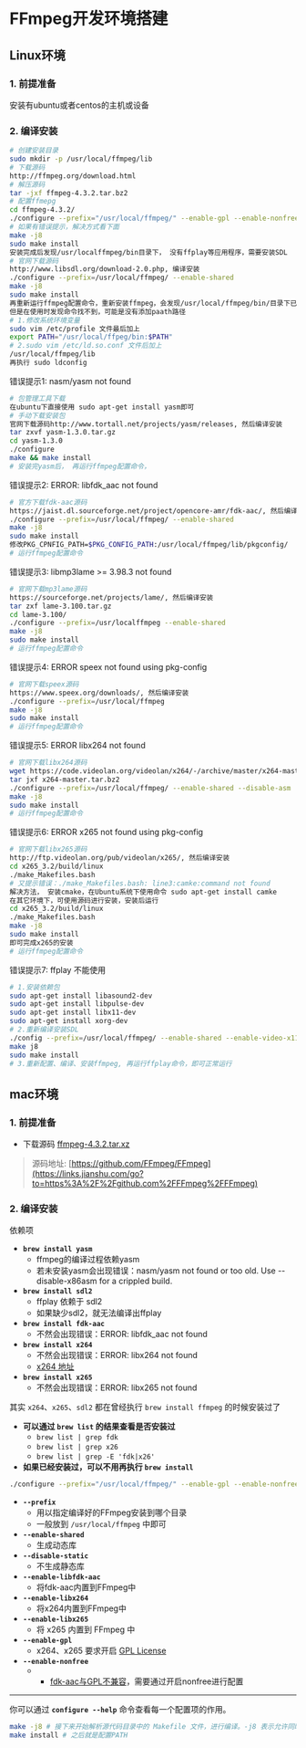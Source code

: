 # FFmpeg开发环境搭建

## Linux环境

### 1. 前提准备

安装有ubuntu或者centos的主机或设备

### 2. 编译安装

```bash
# 创建安装目录
sudo mkdir -p /usr/local/ffmpeg/lib
# 下载源码
http://ffmpeg.org/download.html
# 解压源码
tar -jxf ffmpeg-4.3.2.tar.bz2
# 配置ffmepg
cd ffmpeg-4.3.2/
./configure --prefix="/usr/local/ffmpeg/" --enable-gpl --enable-nonfree --enable-ffplay --enable-libfdk-aac --enable-libmp3lame --enable-libx264 --enable-libx265 --enable-filter=delogo --enable-debug --disable-optimizations --enable-libspeex --enable-shared --enable-pthreads --enable-version3 --enable-hardcoded-tables --extra-ldflags=-L/usr/local/ffmpeg/lib
# 如果有错误提示，解决方式看下面
make -j8
sudo make install
安装完成后发现/usr/localffmpeg/bin目录下， 没有ffplay等应用程序，需要安装SDL
# 官网下载源码
http://www.libsdl.org/download-2.0.php, 编译安装
./configure --prefix=/usr/local/ffmpeg/ --enable-shared
make -j8
sudo make install
再重新运行ffmpeg配置命令，重新安装ffmpeg，会发现/usr/local/ffmpeg/bin/目录下已经有ffmpeg、ffplay、ffprobe等应用程序
但是在使用时发现命令找不到，可能是没有添加paath路径
# 1.修改系统环境变量
sudo vim /etc/profile 文件最后加上
export PATH="/usr/local/ffpeg/bin:$PATH"
# 2.sudo vim /etc/ld.so.conf 文件后加上
/usr/local/ffmpeg/lib
再执行 sudo ldconfig
```

错误提示1: nasm/yasm not found

```bash
# 包管理工具下载
在ubuntu下直接使用 sudo apt-get install yasm即可
# 手动下载安装包
官网下载源码http://www.tortall.net/projects/yasm/releases, 然后编译安装
tar zxvf yasm-1.3.0.tar.gz
cd yasm-1.3.0
./configure
make && make install
# 安装完yasm后， 再运行ffmpeg配置命令，
```

错误提示2: ERROR: libfdk_aac not found

```bash
# 官方下载fdk-aac源码 
https://jaist.dl.sourceforge.net/project/opencore-amr/fdk-aac/, 然后编译安装
./configure --prefix=/usr/local/ffmpeg/ --enable-shared
make -j8
sudo make install
修改PKG_CPNFIG_PATH=$PKG_CONFIG_PATH:/usr/local/ffmpeg/lib/pkgconfig/
# 运行ffmpeg配置命令
```

错误提示3: libmp3lame >= 3.98.3 not found

```bash
# 官网下载mp3lame源码 
https://sourceforge.net/projects/lame/, 然后编译安装
tar zxf lame-3.100.tar.gz
cd lame-3.100/
./configure --prefix=/usr/localffmpeg --enable-shared
make -j8
sudo make install
# 运行ffmpeg配置命令
```

错误提示4: ERROR speex not found using pkg-config

```bash
# 官网下载speex源码
https://www.speex.org/downloads/, 然后编译安装
./configure --prefix=/usr/local/ffmpeg
make -j8
sudo make install 
# 运行ffmpeg配置命令
```

错误提示5: ERROR libx264 not found

```bash
# 官网下载libx264源码
wget https://code.videolan.org/videolan/x264/-/archive/master/x264-master.tar.bz2, 然后编译安装
tar jxf x264-master.tar.bz2
./configure --prefix=/usr/local/ffmpeg/ --enable-shared --disable-asm
make -j8
sudo make install
# 运行ffmpeg配置命令
```

错误提示6: ERROR x265 not found using pkg-config

```bash
# 官网下载libx265源码
http://ftp.videolan.org/pub/videolan/x265/, 然后编译安装
cd x265_3.2/build/linux
./make_Makefiles.bash
# 又提示错误：./make_Makefiles.bash: line3:camke:command not found
解决方法， 安装cmake，在Ubuntu系统下使用命令 sudo apt-get install camke
在其它环境下，可使用源码进行安装，安装后运行
cd x265_3.2/build/linux
./make_Makefiles.bash
make -j8
sudo make install
即可完成x265的安装
# 运行ffmpeg配置命令
```

错误提示7: ffplay 不能使用

```bash
# 1.安装依赖包
sudo apt-get install libasound2-dev
sudo apt-get install libpulse-dev
sudo apt-get install libx11-dev
sudo apt-get install xorg-dev
# 2.重新编译安装SDL
./config --prefix=/usr/local/ffmpeg/ --enable-shared --enable-video-x11 --enable-x11-shared --enable-video-x11-vm
make j8
sudo make install
# 3.重新配置、编译、安装ffmpeg, 再运行ffplay命令，即可正常运行
```

## mac环境

### 1. 前提准备

- 下载源码 [ffmpeg-4.3.2.tar.xz](https://links.jianshu.com/go?to=https%3A%2F%2Fffmpeg.org%2Freleases%2Fffmpeg-4.3.2.tar.xz)

> 源码地址: [https://github.com/FFmpeg/FFmpeg](https://links.jianshu.com/go?to=https%3A%2F%2Fgithub.com%2FFFmpeg%2FFFmpeg)

### 2. 编译安装

依赖项

- **`brew install yasm`**
    - ffmpeg的编译过程依赖yasm
    - 若未安装yasm会出现错误：nasm/yasm not found or too old. Use --disable-x86asm for a crippled build.
- **`brew install sdl2`**
    - ffplay 依赖于 sdl2
    - 如果缺少sdl2，就无法编译出ffplay
- **`brew install fdk-aac`**
    - 不然会出现错误：ERROR: libfdk_aac not found
- **`brew install x264`**
    - 不然会出现错误：ERROR: libx264 not found
    - [x264 地址](https://links.jianshu.com/go?to=https%3A%2F%2Fdownload.videolan.org%2Fpub%2Fvideolan%2Fx264%2Fbinaries%2Fmacosx-x86-64%2F)
- **`brew install x265`**
    - 不然会出现错误：ERROR: libx265 not found

其实 `x264`、`x265`、`sdl2` 都在曾经执行 `brew install ffmpeg` 的时候安装过了

- **可以通过 `brew list` 的结果查看是否安装过**
    - `brew list | grep fdk`
    - `brew list | grep x26`
    - `brew list | grep -E 'fdk|x26'`
- **如果已经安装过，可以不用再执行 `brew install`**

```bash
./configure --prefix="/usr/local/ffmpeg/" --enable-gpl --enable-nonfree --enable-ffplay --enable-libfdk-aac --enable-libmp3lame --enable-libx264 --enable-libx265 --enable-filter=delogo --enable-debug --disable-optimizations --enable-libspeex --enable-shared --enable-pthreads --enable-version3 --enable-hardcoded-tables --extra-ldflags=-L/usr/local/ffmpeg/lib
```

- **`--prefix`**
    - 用以指定编译好的FFmpeg安装到哪个目录
    - 一般放到 `/usr/local/ffmpeg` 中即可
- **`--enable-shared`**
    - 生成动态库
- **`--disable-static`**
    - 不生成静态库
- **`--enable-libfdk-aac`**
    - 将fdk-aac内置到FFmpeg中
- **`--enable-libx264`**
    - 将x264内置到FFmpeg中
- **`--enable-libx265`**
    - 将 x265 内置到 FFmpeg 中
- **`--enable-gpl`**
    - x264、x265 要求开启 [GPL License](https://links.jianshu.com/go?to=https%3A%2F%2Fwww.gnu.org%2Flicenses%2Fgpl-3.0.html)
- **`--enable-nonfree`**
    - - [fdk-aac与GPL不兼容](https://links.jianshu.com/go?to=https%3A%2F%2Fgithub.com%2FFFmpeg%2FFFmpeg%2Fblob%2Fmaster%2FLICENSE.md)，需要通过开启nonfree进行配置

------

你可以通过 **`configure --help`** 命令查看每一个配置项的作用。

```bash
make -j8 # 接下来开始解析源代码目录中的 Makefile 文件，进行编译。-j8 表示允许同时执行8个编译任务。
make install # 之后就是配置PATH
```
